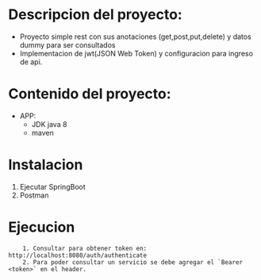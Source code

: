 # Descripcion del proyecto:
* Proyecto simple rest con sus anotaciones (get,post,put,delete) y datos dummy para ser consultados
* Implementacion de jwt(JSON Web Token) y configuracion para ingreso de api.

# Contenido del proyecto:
* APP:
    * JDK java 8
    * maven

# Instalacion

1. Ejecutar SpringBoot
2. Postman 

# Ejecucion
```
    1. Consultar para obtener token en: http://localhost:8080/auth/authenticate
    2. Para poder consultar un servicio se debe agregar el `Bearer <token>` en el header.
```
